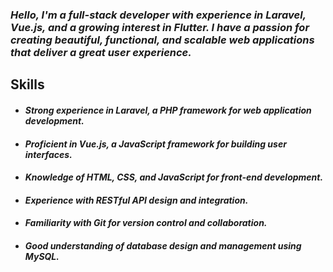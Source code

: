 ### *Hello, I'm a full-stack developer with experience in Laravel, Vue.js, and a growing interest in Flutter. I have a passion for creating beautiful, functional, and scalable web applications that deliver a great user experience.*

## Skills

- #### *Strong experience in Laravel, a PHP framework for web application development.*
- #### *Proficient in Vue.js, a JavaScript framework for building user interfaces.*
- #### *Knowledge of HTML, CSS, and JavaScript for front-end development.*
- #### *Experience with RESTful API design and integration.*
- #### *Familiarity with Git for version control and collaboration.*
- #### *Good understanding of database design and management using MySQL.*

<!---
vaibhavharsoda/vaibhavharsoda is a ✨ special ✨ repository because its `README.md` (this file) appears on your GitHub profile.
You can click the Preview link to take a look at your changes.
--->
